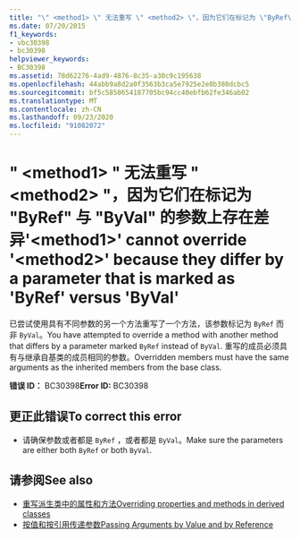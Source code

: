 ```yaml
---
title: "\" <method1> \" 无法重写 \" <method2> \"，因为它们在标记为 \"ByRef\" 与 \"ByVal\" 的参数上存在差异"
ms.date: 07/20/2015
f1_keywords:
- vbc30398
- bc30398
helpviewer_keywords:
- BC30398
ms.assetid: 78d62276-4ad9-4876-8c35-a30c9c195638
ms.openlocfilehash: 44abb9a8d2a0f3563b3ca5e7925e2e8b380dcbc5
ms.sourcegitcommit: bf5c5850654187705bc94cc40ebfb62fe346ab02
ms.translationtype: MT
ms.contentlocale: zh-CN
ms.lasthandoff: 09/23/2020
ms.locfileid: "91082072"
---
```

# <a name="method1-cannot-override-method2-because-they-differ-by-a-parameter-that-is-marked-as-byref-versus-byval"></a><span data-ttu-id="0fcf9-102">" \<method1> " 无法重写 " \<method2> "，因为它们在标记为 "ByRef" 与 "ByVal" 的参数上存在差异</span><span class="sxs-lookup"><span data-stu-id="0fcf9-102">'\<method1>' cannot override '\<method2>' because they differ by a parameter that is marked as 'ByRef' versus 'ByVal'</span></span>

<span data-ttu-id="0fcf9-103">已尝试使用具有不同参数的另一个方法重写了一个方法，该参数标记为 `ByRef` 而非 `ByVal`。</span><span class="sxs-lookup"><span data-stu-id="0fcf9-103">You have attempted to override a method with another method that differs by a parameter marked `ByRef` instead of `ByVal`.</span></span> <span data-ttu-id="0fcf9-104">重写的成员必须具有与继承自基类的成员相同的参数。</span><span class="sxs-lookup"><span data-stu-id="0fcf9-104">Overridden members must have the same arguments as the inherited members from the base class.</span></span>  
  
 <span data-ttu-id="0fcf9-105">**错误 ID：** BC30398</span><span class="sxs-lookup"><span data-stu-id="0fcf9-105">**Error ID:** BC30398</span></span>  
  
## <a name="to-correct-this-error"></a><span data-ttu-id="0fcf9-106">更正此错误</span><span class="sxs-lookup"><span data-stu-id="0fcf9-106">To correct this error</span></span>  
  
- <span data-ttu-id="0fcf9-107">请确保参数或者都是 `ByRef` ，或者都是 `ByVal`。</span><span class="sxs-lookup"><span data-stu-id="0fcf9-107">Make sure the parameters are either both `ByRef` or both `ByVal`.</span></span>  
  
## <a name="see-also"></a><span data-ttu-id="0fcf9-108">请参阅</span><span class="sxs-lookup"><span data-stu-id="0fcf9-108">See also</span></span>

- [<span data-ttu-id="0fcf9-109">重写派生类中的属性和方法</span><span class="sxs-lookup"><span data-stu-id="0fcf9-109">Overriding properties and methods in derived classes</span></span>](../programming-guide/language-features/objects-and-classes/inheritance-basics.md#overriding-properties-and-methods-in-derived-classes)
- [<span data-ttu-id="0fcf9-110">按值和按引用传递参数</span><span class="sxs-lookup"><span data-stu-id="0fcf9-110">Passing Arguments by Value and by Reference</span></span>](../programming-guide/language-features/procedures/passing-arguments-by-value-and-by-reference.md)
